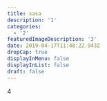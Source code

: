 ```yaml
---
title: sasa
description: '1'
categories:
  - '2'
featuredImageDescription: '3'
date: 2019-04-17T11:48:22.943Z
dropCap: true
displayInMenu: false
displayInList: false
draft: false
---
```

4
